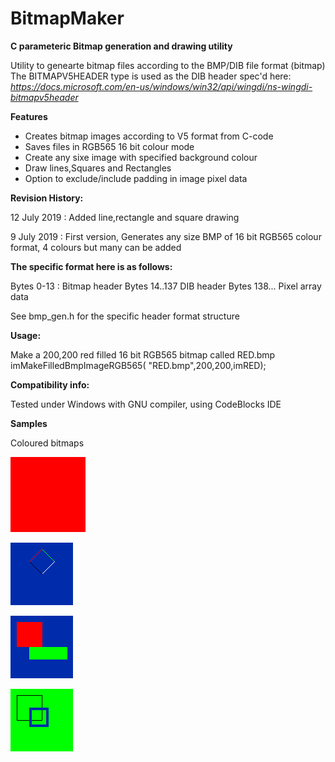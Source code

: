 # BitmapMaker

**C parameteric Bitmap generation and drawing utility**

Utility to genearte bitmap files according to the BMP/DIB file format (bitmap)
The BITMAPV5HEADER type is used as the DIB header spec'd here:
*https://docs.microsoft.com/en-us/windows/win32/api/wingdi/ns-wingdi-bitmapv5header*

**Features**

* Creates bitmap images according to V5 format from C-code
* Saves files in RGB565 16 bit colour mode
* Create any sixe image with specified background colour
* Draw lines,Squares and Rectangles
* Option to exclude/include padding in image pixel data

**Revision History:**

12 July 2019 : Added line,rectangle and square drawing

9 July 2019 : First version, Generates any size BMP of 16 bit RGB565 colour format, 4 colours but many can be added

**The specific format here is as follows:**

Bytes 0-13 : Bitmap header
Bytes 14..137   DIB header
Bytes 138...  Pixel array data

See bmp_gen.h for the specific header format structure

**Usage:**

Make a 200,200 red filled 16 bit RGB565 bitmap called RED.bmp
imMakeFilledBmpImageRGB565( "RED.bmp",200,200,imRED);

**Compatibility info:**

Tested under Windows with GNU compiler, using CodeBlocks IDE

**Samples**

Coloured bitmaps

![Red](https://github.com/TrevorHeyl/BitmapMaker/blob/master/RED.bmp)

![Lines](https://github.com/TrevorHeyl/BitmapMaker/blob/master/DIAMOND.bmp)

![Boxes](https://github.com/TrevorHeyl/BitmapMaker/blob/master/BOXES.bmp)

![Squares](https://github.com/TrevorHeyl/BitmapMaker/blob/master/SQUARES.bmp)


